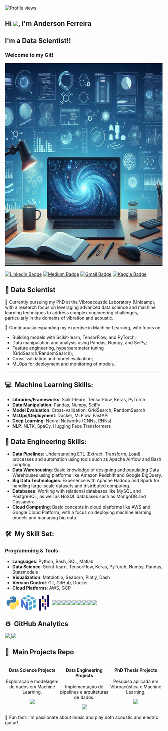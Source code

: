 <p align="left"> <img src="https://komarev.com/ghpvc/?username=anderson-ferreira-83&color=yellow" alt="Profile views"/>
  
## Hi <img src="https://raw.githubusercontent.com/kaueMarques/kaueMarques/master/hi.gif" width="30px">, I'm Anderson Ferreira

## I'm a Data Scientist!! 

### Welcome to my Git!

<p align="center">
  <img src="GithubProfile.png" alt="Welcome to my GitHub" width="650" height="650">
</p>

[![Linkedin Badge](https://img.shields.io/badge/-LinkedIn-blue?style=flat-square&logo=Linkedin&logoColor=white&link=https://www.linkedin.com/in/anderson-henrique-rodrigues-ferreira-1a473138/)](https://www.linkedin.com/in/anderson-henrique-rodrigues-ferreira-1a473138/)
[![Medium Badge](https://img.shields.io/badge/-Medium-black?style=flat-square&logo=Medium&logoColor=white&link=https://medium.com/@derdickferreira)](https://medium.com/@derdickferreira)
[![Gmail Badge](https://img.shields.io/badge/-Gmail-red?style=flat-square&logo=Gmail&logoColor=white&link=a058899@dac.unicamp.br)](mailto:a058899@dac.unicamp.br)
[![Kaggle Badge](https://img.shields.io/badge/-Kaggle-blue?style=flat-square&logo=Kaggle&logoColor=white&link=https://www.kaggle.com/anderson83data)](https://www.kaggle.com/anderson83data)

## 🎲 Data Scientist

🔬 Currently pursuing my PhD at the Vibroacoustic Laboratory (Unicamp), with a research focus on leveraging advanced data science and machine learning techniques to address complex engineering challenges, particularly in the domains of vibration and acoustic.

🌱 Continuously expanding my expertise in Machine Learning, with focus on:

- Building models with Scikit-learn, TensorFlow, and PyTorch;
- Data manipulation and analysis using Pandas, Numpy, and SciPy;
- Feature engineering, hyperparameter tuning (GridSearch/RandomSearch);
- Cross-validation and model evaluation;
- MLOps for deployment and monitoring of models.

---

## 💻 &nbsp;Machine Learning Skills:

- **Libraries/Frameworks**: Scikit-learn, TensorFlow, Keras, PyTorch
- **Data Manipulation**: Pandas, Numpy, SciPy
- **Model Evaluation**: Cross-validation, GridSearch, RandomSearch
- **MLOps/Deployment**: Docker, MLFlow, FastAPI
- **Deep Learning**: Neural Networks (CNNs, RNNs)
- **NLP**: NLTK, SpaCy, Hugging Face Transformers

## 💾  Data Engineering Skills:
- **Data Pipelines**: Understanding ETL (Extract, Transform, Load) processes and automation using tools such as Apache Airflow and Bash scripting.
- **Data Warehousing**: Basic knowledge of designing and populating Data Warehouses using platforms like Amazon Redshift and Google BigQuery.
- **Big Data Technologies**: Experience with Apache Hadoop and Spark for handling large-scale datasets and distributed computing.
- **Databases**: Working with relational databases like MySQL and PostgreSQL, as well as NoSQL databases such as MongoDB and Cassandra.
- **Cloud Computing**: Basic concepts in cloud platforms like AWS and Google Cloud Platform, with a focus on deploying machine learning models and managing big data.

## 🛠 &nbsp;My Skill Set:

### Programming & Tools:
- **Languages**: Python, Bash, SQL, Matlab
- **Data Science**: Scikit-learn, TensorFlow, Keras, PyTorch, Numpy, Pandas, Statsmodels
- **Visualization**: Matplotlib, Seaborn, Plotly, Dash
- **Version Control**: Git, GitHub, Docker
- **Cloud Platforms**: AWS, GCP

<div style="display: inline_block; font-size: 0;">
  <img align="center" alt="Python" height="50" width="50" src="https://raw.githubusercontent.com/devicons/devicon/master/icons/python/python-original.svg">
  <img align="center" alt="Numpy" height="50" width="50" src="https://github.com/devicons/devicon/blob/v2.15.1/icons/numpy/numpy-original.svg">
  <img align="center" alt="Pandas" height="50" width="50" src="https://github.com/devicons/devicon/blob/v2.15.1/icons/pandas/pandas-original.svg">
  <img align="center" alt="Scikit-learn" height="50" width="50" src="https://upload.wikimedia.org/wikipedia/commons/0/05/Scikit_learn_logo_small.svg">
  <img align="center" alt="TensorFlow" height="50" width="50" src="https://www.vectorlogo.zone/logos/tensorflow/tensorflow-icon.svg">
  <img align="center" alt="Keras" height="50" width="50" src="https://upload.wikimedia.org/wikipedia/commons/a/ae/Keras_logo.svg">
  <img align="center" alt="PyTorch" height="50" width="50" src="https://upload.wikimedia.org/wikipedia/commons/9/96/Pytorch_logo.png">
  <img align="center" alt="Matplotlib" height="50" width="50" src="https://upload.wikimedia.org/wikipedia/commons/8/84/Matplotlib_icon.svg">
  <img align="center" alt="Seaborn" height="50" width="50" src="https://seaborn.pydata.org/_images/logo-tall-lightbg.svg">
  <img align="center" alt="Plotly" height="50" width="50" src="https://raw.githubusercontent.com/plotly/plotly/master/plotly_logo.png">
  <img align="center" alt="Git" height="50" width="50" src="https://www.vectorlogo.zone/logos/git-scm/git-scm-icon.svg">
  <img align="center" alt="MATLAB" height="50" width="50" src="https://upload.wikimedia.org/wikipedia/commons/2/21/MATLAB_Logo.png">
</div>


## ⚙️ &nbsp;GitHub Analytics

<a href="https://github.com/anderson-ferreira-83">
  <img height="140em" src="https://github-readme-stats.vercel.app/api?username=anderson-ferreira-83&show_icons=true&theme=dark&include_commits=true"/>
</a>

<a href="https://github.com/anderson-ferreira-83">
  <img height="140em" src="https://github-readme-stats.vercel.app/api/top-langs/?username=anderson-ferreira-83&layout=compact&langs_count=8&theme=dark"/>
</a>

## 🚀 &nbsp;Main Projects Repo

<div style="display: flex; justify-content: space-between;">
    <div style="text-align: center;">
        <h4>Data Science Projects</h4>
        <p>Exploração e modelagem de dados em Machine Learning.</p>
        <a href="https://github.com/anderson-ferreira-83/Data_Science_Projects_anderson_83" target="_blank">
            <img height="90em" src="https://github-readme-stats.vercel.app/api/pin/?username=anderson-ferreira-83&repo=Data_Science_Projects_anderson_83&theme=dark"/>
        </a>
    </div>
    <div style="text-align: center;">
        <h4>Data Engineering Projects</h4>
        <p>Implementação de pipelines e arquiteturas de dados.</p>
        <a href="https://github.com/anderson-ferreira-83/Data_Engineering_Projects_anderson_83" target="_blank">
            <img height="90em" src="https://github-readme-stats.vercel.app/api/pin/?username=anderson-ferreira-83&repo=Data_Engineering_Projects_anderson_83&theme=dark"/>
        </a>
    </div>
    <div style="text-align: center;">
        <h4>PhD Thesis Projects</h4>
        <p>Pesquisa aplicada em Vibroacústica e Machine Learning.</p>
        <a href="https://github.com/anderson-ferreira-83/Phd_Thesis_Projects_anderson_83" target="_blank">
            <img height="90em" src="https://github-readme-stats.vercel.app/api/pin/?username=anderson-ferreira-83&repo=Artigo_1_publish_comp_lattices_thin_plate_2023_anderson_83&theme=dark"/>
        </a>
    </div>
</div>

🎸 Fun fact: I’m passionate about music and play both acoustic and electric guitar!


